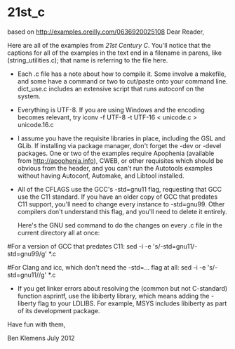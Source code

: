 21st_c
======

 based on http://examples.oreilly.com/0636920025108
Dear Reader,

Here are all of the examples from _21st Century C_. You'll notice that the captions
for all of the examples in the text end in a filename in parens, like (string_utilities.c);
that name is referring to the file here.

* Each .c file has a note about how to compile it. Some involve a makefile, and some 
  have a command or two to cut/paste onto your command line. dict_use.c includes an
  extensive script that runs autoconf on the system.

* Everything is UTF-8. If you are using Windows and the encoding becomes relevant, try
    iconv -f UTF-8 -t UTF-16 < unicode.c > unicode.16.c

* I assume you have the requisite libraries in place, including the GSL and GLib. If
  installing via package manager, don't forget the -dev or -devel packages. One or two of
  the examples require Apophenia (available from http://apophenia.info), CWEB, or
  other requisites which should be obvious from the header, and you can't run the
  Autotools examples without having Autoconf, Automake, and Libtool installed.

* All of the CFLAGS use the GCC's -std=gnu11 flag, requesting that GCC use the C11
  standard. If you have an older copy of GCC that predates C11 support, you'll need to
  change every instance to -std=gnu99. Other compilers don't understand this flag, and
  you'll need to delete it entirely.

  Here's the GNU sed command to do the changes on every .c file in the current directory
  all at once:

#For a version of GCC that predates C11:
sed -i -e 's/-std=gnu11/-std=gnu99/g' *.c

#For Clang and icc, which don't need the -std=... flag at all:
sed -i -e 's/-std=gnu11//g' *.c

* If you get linker errors about resolving the (common but not C-standard) function
  asprintf, use the libiberty library, which means adding the -liberty flag to your
  LDLIBS. For example, MSYS includes libiberty as part of its development package.

Have fun with them,


Ben Klemens
July 2012
